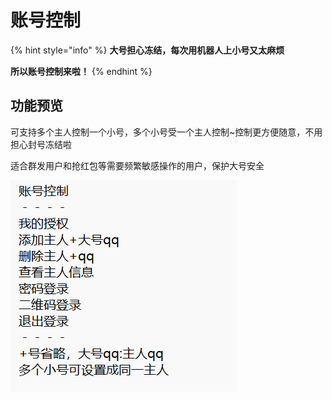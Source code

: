 # 账号控制

{% hint style="info" %}
**大号担心冻结，每次用机器人上小号又太麻烦**

**所以账号控制来啦！**
{% endhint %}

## 功能预览

可支持多个主人控制一个小号，多个小号受一个主人控制\~控制更方便随意，不用担心封号冻结啦

适合群发用户和抢红包等需要频繁敏感操作的用户，保护大号安全

![](<../.gitbook/assets/image (4).png>)

